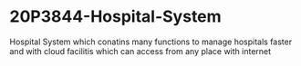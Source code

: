 # 20P3844-Hospital-System
Hospital System which conatins many functions to manage hospitals faster and with cloud facilitis which can access from any place with internet
